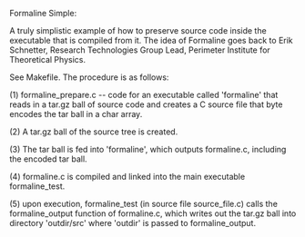 Formaline Simple:

A truly simplistic example of how to preserve source code inside the executable that is compiled from it. The idea of Formaline goes back to Erik Schnetter, Research Technologies Group Lead, Perimeter Institute for Theoretical Physics.

See Makefile. The procedure is as follows:

(1) formaline_prepare.c -- code for an executable called 'formaline' that reads in a tar.gz ball of source code and creates a C source file that byte encodes the tar ball in a char array.

(2) A tar.gz ball of the source tree is created.

(3) The tar ball is fed into 'formaline', which outputs formaline.c, including the encoded tar ball.

(4) formaline.c is compiled and linked into the main executable formaline_test.

(5) upon execution, formaline_test (in source file source_file.c) calls the formaline_output function of formaline.c, which writes out the tar.gz ball into directory 'outdir/src' where 'outdir' is passed to formaline_output.


